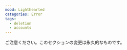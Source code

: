 ```yaml
---
mood: Lighthearted
categories: Error
tags:
  - deletion
  - accounts
---
```

ご注意ください。このセクションの変更は永久的なものです。